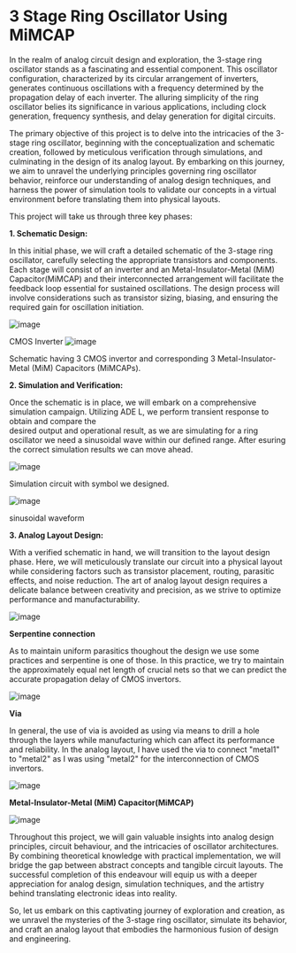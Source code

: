 # 3 Stage Ring Oscillator Using MiMCAP

In the realm of analog circuit design and exploration, the 3-stage ring oscillator stands as a fascinating and essential component. This oscillator configuration, characterized by its circular arrangement of inverters, generates continuous oscillations with a frequency determined by the propagation delay of each inverter. The alluring simplicity of the ring oscillator belies its significance in various applications, including clock generation, frequency synthesis, and delay generation for digital circuits.

The primary objective of this project is to delve into the intricacies of the 3-stage ring oscillator, beginning with the conceptualization and schematic creation, followed by meticulous verification through simulations, and culminating in the design of its analog layout. By embarking on this journey, we aim to unravel the underlying principles governing ring oscillator behavior, reinforce our understanding of analog design techniques, and harness the power of simulation tools to validate our concepts in a virtual environment before translating them into physical layouts.

This project will take us through three key phases:

**1. Schematic Design:**

In this initial phase, we will craft a detailed schematic of the 3-stage ring oscillator, carefully selecting the appropriate transistors and components. Each stage will consist of an inverter and an Metal-Insulator-Metal (MiM) Capacitor(MiMCAP) and their interconnected arrangement will facilitate the feedback loop essential for sustained oscillations. The design process will involve considerations such as transistor sizing, biasing, and ensuring the required gain for oscillation initiation.

![image](https://github.com/shrey3000/3-Stage_Ring_Oscillator/assets/72602113/0c8dd655-d579-41a4-92ac-d7967c875c7b)

CMOS Inverter
![image](https://github.com/shrey3000/3-Stage_Ring_Oscillator/assets/72602113/3b7e7666-221b-48f5-8dd9-f0d901ec1a71)

Schematic having 3 CMOS invertor and corresponding 3 Metal-Insulator-Metal (MiM) Capacitors (MiMCAPs).

**2. Simulation and Verification:**

Once the schematic is in place, we will embark on a comprehensive simulation campaign. Utilizing ADE L, we perform transient response to obtain and compare the  
desired output and operational result, as we are simulating for a ring oscillator we need a sinusoidal wave within our defined range. After esuring the correct simulation results we can move ahead.  

![image](https://github.com/shrey3000/3-Stage_Ring_Oscillator/assets/72602113/735973b8-dbc8-4840-885f-deb9df799293)

Simulation circuit with symbol we designed.

![image](https://github.com/shrey3000/3-Stage_Ring_Oscillator/assets/72602113/42c1d725-9273-422a-844d-5448e447705e)

sinusoidal waveform


**3. Analog Layout Design:**

With a verified schematic in hand, we will transition to the layout design phase. Here, we will meticulously translate our circuit into a physical layout while considering factors such as transistor placement, routing, parasitic effects, and noise reduction. The art of analog layout design requires a delicate balance between creativity and precision, as we strive to optimize performance and manufacturability.

![image](https://github.com/shrey3000/3-Stage_Ring_Oscillator/assets/72602113/16144403-9477-4a22-b0ab-54be28503a0d)

**Serpentine connection**

As to maintain uniform parasitics thoughout the design we use some practices and serpentine is one of those. In this practice, we try to maintain the approximately equal net length of crucial nets so that we can predict the accurate propagation delay of CMOS invertors. 

![image](https://github.com/shrey3000/3-Stage_Ring_Oscillator/assets/72602113/a1ef5f28-cb45-4870-90bd-fe6cfba31479)

**Via**

In general, the use of via is avoided as using via means to drill a hole through the layers while manufacturing which can affect its performance and reliability. In the analog layout, I have used the via to connect "metal1" to "metal2" as I was using "metal2" for the interconnection of CMOS invertors.

![image](https://github.com/shrey3000/3-Stage_Ring_Oscillator/assets/72602113/420462a0-b6cf-45ca-8c69-03bb967ab8da)

**Metal-Insulator-Metal (MiM) Capacitor(MiMCAP)**

![image](https://github.com/shrey3000/3-Stage_Ring_Oscillator/assets/72602113/cb9476cf-7040-4222-9d4d-8499c2c32780)


Throughout this project, we will gain valuable insights into analog design principles, circuit behaviour, and the intricacies of oscillator architectures. By combining theoretical knowledge with practical implementation, we will bridge the gap between abstract concepts and tangible circuit layouts. The successful completion of this endeavour will equip us with a deeper appreciation for analog design, simulation techniques, and the artistry behind translating electronic ideas into reality.

So, let us embark on this captivating journey of exploration and creation, as we unravel the mysteries of the 3-stage ring oscillator, simulate its behavior, and craft an analog layout that embodies the harmonious fusion of design and engineering.
